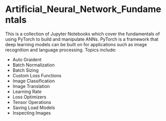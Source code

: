 # Artificial_Neural_Network_Fundamentals

This is a collection of Jupyter Notebooks which cover the fundamentals of using PyTorch to build and manipulate ANNs. PyTorch is a framework that deep learning models can be built on for applications such as image recognition and language processing. Topics include:

- Auto Graident
- Batch Normalization
- Batch Sizing
- Custom Loss Functions
- Image Classification
- Image Translation
- Learning Rate
- Loss Optimizers
- Tensor Operations
- Saving Load Models
- Inspecting Images
